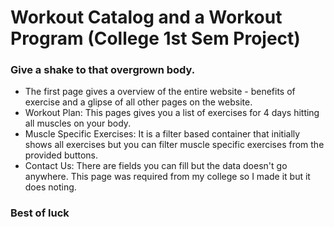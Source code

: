 # Workout Catalog and a Workout Program (College 1st Sem Project)
<h3>Give a shake to that overgrown body.</h3>
<ul>
  <li>The first page gives a overview of the entire website - benefits of exercise and a glipse of all other pages on the website.</li>
  <li>Workout Plan: This pages gives you a list of exercises for 4 days hitting all muscles on your body.</li>
  <li>Muscle Specific Exercises: It is a filter based container that initially shows all exercises but you can filter muscle specific exercises from the provided buttons.</li>
  <li>Contact Us: There are fields you can fill but the data doesn't go anywhere. This page was required from my college so I made it but it does noting.</li>
</ul>

<h3>Best of luck</h3>
